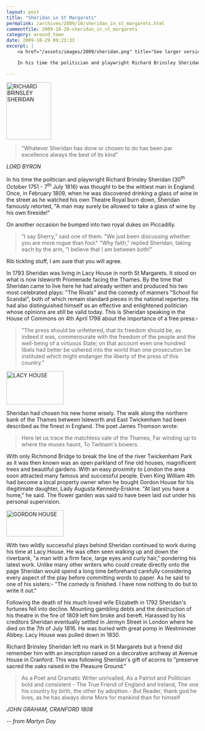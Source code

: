 ```yaml
---
layout: post
title: "Sheridan in St Margarets"
permalink: /archives/2009/10/sheridan_in_st_margarets.html
commentfile: 2009-10-29-sheridan_in_st_margarets
category: around_town
date: 2009-10-29 09:23:33
excerpt: |
    <a href="/assets/images/2009/sheridan.png" title="See larger version of - RICHARD BRINSLEY SHERIDAN"><img src="/assets/images/2009/sheridan_thumb.png" width="117" height="150" alt="RICHARD BRINSLEY SHERIDAN" class="photo right" /></a>

    In his time the politician and playwright Richard Brinsley Sheridan (30<sup>th</sup> October 1751 - 7<sup>th</sup> July 1816) was thought to be the wittiest man in England. Once, in February 1809, when he was discovered drinking a glass of wine in the street as he watched his own Theatre Royal burn down, Sheridan famously retorted, "A man may surely be allowed to take a glass of wine by his own fireside!"

---
```


<a href="/assets/images/2009/sheridan.png" title="See larger version of - RICHARD BRINSLEY SHERIDAN"><img src="/assets/images/2009/sheridan_thumb.png" width="117" height="150" alt="RICHARD BRINSLEY SHERIDAN" class="photo right" /></a>

> "Whatever Sheridan has done or chosen to do has been par excellence always the best of its kind"

<cite>LORD BYRON</cite>

In his time the politician and playwright Richard Brinsley Sheridan (30<sup>th</sup> October 1751 - 7<sup>th</sup> July 1816) was thought to be the wittiest man in England. Once, in February 1809, when he was discovered drinking a glass of wine in the street as he watched his own Theatre Royal burn down, Sheridan famously retorted, "A man may surely be allowed to take a glass of wine by his own fireside!"

On another occasion he bumped into two royal dukes on Piccadilly.

> "I say Sherry," said one of them. "We just been discussing whether you are more rogue than fool."
>  "Why faith," replied Sheridan, taking each by the arm, "I believe that I am between both!"
>
 Rib tickling stuff, I am sure that you will agree.

In 1793 Sheridan was living in Lacy House in north St Margarets. It stood on what is now Isleworth Promenade facing the Thames. By the time that Sheridan came to live here he had already written and produced his two most celebrated plays: "The Rivals" and the comedy of manners "School for Scandal", both of which remain standard pieces in the national repertory. He had also distinguished himself as an effective and enlightened politician whose opinions are still be valid today. This is Sheridan speaking in the House of Commons on 4th April 1798 about the importance of a free press:-

> "The press should be unfettered, that its freedom should be, as indeed it was, commensurate with the freedom of the people and the well-being of a virtuous State; on that account even one hundred libels had better be ushered into the world than one prosecution be instituted which might endanger the liberty of the press of this country."

<a href="/assets/images/2009/sheridan_lacyhouse.png" title="See larger version of - LACY HOUSE"><img src="/assets/images/2009/sheridan_lacyhouse_thumb.png" width="150" height="87" alt="LACY HOUSE" class="photo right" /></a>

Sheridan had chosen his new home wisely. The walk along the northern bank of the Thames between Isleworth and East Twickenham had been described as the finest in England. The poet James Thomson wrote:

> Here let us trace the matchless vale of the Thames,
>  Far winding up to where the muses haunt,
>  To Twitnam's bowers.
>
 With only Richmond Bridge to break the line of the river Twickenham Park as it was then known was an open parkland of fine old houses, magnificent trees and beautiful gardens. With an easy proximity to London the area soon attracted many famous and successful people. Even King William 4th had become a local property owner when he bought Gordon House for his illegitimate daughter, Lady Augusta Kennedy-Erskine. "At last you have a home," he said. The flower garden was said to have been laid out under his personal supervision.

<a href="/assets/images/2009/sheridan_gordonhouse.png" title="See larger version of - GORDON HOUSE"><img src="/assets/images/2009/sheridan_gordonhouse_thumb.png" width="150" height="69" alt="GORDON HOUSE" class="photo right" /></a>

With two wildly successful plays behind Sheridan continued to work during his time at Lacy House. He was often seen walking up and down the riverbank, "a man with a firm face, large eyes and curly hair," pondering his latest work. Unlike many other writers who could create directly onto the page Sheridan would spend a long time beforehand carefully considering every aspect of the play before committing words to paper. As he said to one of his sisters:- "The comedy is finished. I have now nothing to do but to write it out."

Following the death of his much loved wife Elizabeth in 1792 Sheridan's fortunes fell into decline. Mounting gambling debts and the destruction of his theatre in the fire of 1809 left him broke and bereft. Harassed by his creditors Sheridan eventually settled in Jermyn Street in London where he died on the 7th of July 1816. He was buried with great pomp in Westminster Abbey. Lacy House was pulled down in 1830.

Richard Brinsley Sheridan left no mark in St Margarets but a friend did remember him with an inscription raised on a decorative archway at Avenue House in Cranford. This was following Sheridan's gift of acorns to "preserve sacred the oaks raised in the Pleasure Ground."

> As a Poet and Dramatic Writer unrivalled,
>  As a Patriot and Politician bold and consistent -
>  The True Friend of England and Ireland,
>  The one his country by birth, the other by adoption.-
>  But Reader, thank god he lives, as he has always done
>  More for mankind than for himself
>
 <cite>JOHN GRAHAM, CRANFORD 1808</cite>

<cite>-- from Martyn Day</cite>
